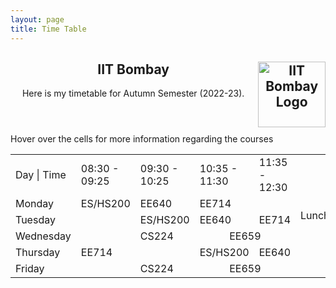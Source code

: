 ```yaml
---
layout: page
title: Time Table
---
```

<div class="content">
  <header>
    <h2>IIT Bombay <a href="http://www.iitb.ac.in/"><img class="inversion" src="assets/images/iitbtp.png" alt="IIT Bombay Logo" style="width:107.72px;height:105px;" align="right"/></a>
    </h2>
    <p>Here is my timetable for Autumn Semester (2022-23).</p>
  </header>
  <p>Hover over the cells for more information regarding the courses</p>
</div>
<!------------------------ Autumn Semester 22-23 ------------------------>
<div class="table-wrapper" id="time-table">
<table class="alt">
    <tr>
        <td>Day | Time</td>
        <td>08:30 - 09:25</td>
        <td>09:30 - 10:25</td>
        <td colspan="2">10:35 - 11:30</td>
        <td>11:35 - 12:30</td>
        <td rowspan="6" style="vertical-align : middle;">Lunch</td>
        <td colspan="3">15:30 - 16:55</td>
        <td rowspan="6" style="vertical-align : middle;">Snacks</td>
        <td>17:30 - 18:55</td>        
    </tr>
    <tr>
        <td>Monday</td>
        <td title="Environment Studies&#010;Prof: Swatantra Pratap Singh&#010;Prof: Virendra Sethi&#010;Prof: Srinidhi Balasubramanian&#010;Prof: Ratikanta Panda&#010;Prof: Rama Pal&#010;Prof: Mahendra Dindayal Shahare&#010;Room: LH 101">ES/HS200</td>
        <td title="Multivariable Control Systems&#010;Prof: Harish Pillai&#010;Room: EEG-103">EE640</td>
        <td colspan="2" title="Behavioral Theory of Systems&#010;Prof: Debasattam Pal&#010;Room: EEG-103">EE714</td>
        <td title="Free?"></td>
        <td colspan="3" title="Free?"></td>
        <td title="Applied Linear Algebra&#010;Prof: Dwaipayan Mukherjee&#010;Room: EEG-101">EE635</td>
    </tr>
    <tr>
        <td>Tuesday</td>
        <td title="Free?"></td>
        <td title="Environment Studies&#010;Prof: Swatantra Pratap Singh&#010;Prof: Virendra Sethi&#010;Prof: Srinidhi Balasubramanian&#010;Prof: Ratikanta Panda&#010;Prof: Rama Pal&#010;Prof: Mahendra Dindayal Shahare&#010;Room: LH 101">ES/HS200</td>
        <td colspan="2" title="Multivariable Control Systems&#010;Prof: Harish Pillai&#010;Room: EEG-103" col40an="2">EE640</td>
        <td title="Behavioral Theory of Systems&#010;Prof: Debasattam Pal&#010;Room: EEG-103">EE714</td>
        <td colspan="3" title="Game Theory and Algorithmic Mechanism Design&#010;Prof: Swaprava Nath&#010;Room: CC 103">CS6001</td>
        <td title="Free?"></td>
    </tr>    
    <tr>
        <td>Wednesday</td>
        <td title="Free?"></td>
        <td colspan="2" title="Computer Networks&#010;Prof: Vinay Ribeiro&#010;Room: VMCC33">CS224</td>
        <td colspan="2" title="A First Course in Optimization&#010;Prof: Vivek Borkar&#010;Room: EEG-002">EE659</td>
        <td colspan="3" title="Behavioral Theory of Systems&#010;Prof: Debasattam Pal&#010;Room: EEG-103">EE714</td>
        <td title="Free?"></td>
    </tr>    
    <tr>
        <td>Thursday</td>
        <td title="Behavioral Theory of Systems&#010;Prof: Debasattam Pal&#010;Room: EEG-103">EE714</td>
        <td title="Free?"></td>
        <td colspan="2" title="Environment Studies&#010;Prof: Swatantra Pratap Singh&#010;Prof: Virendra Sethi&#010;Prof: Srinidhi Balasubramanian&#010;Prof: Ratikanta Panda&#010;Prof: Rama Pal&#010;Prof: Mahendra Dindayal Shahare&#010;Room: LH 101">ES/HS200</td>
        <td title="Multivariable Control Systems&#010;Prof: Harish Pillai&#010;Room: EEG-103">EE640</td>
        <td colspan="3" title="Free?"></td>
        <td title="Applied Linear Algebra&#010;Prof: Dwaipayan Mukherjee&#010;Room: EEG-101">EE635</td>
    </tr>    
    <tr>
        <td>Friday</td>
        <td title="Free?"></td>
        <td colspan="2" title="Computer Networks&#010;Prof: Vinay Ribeiro&#010;Room: VMCC33">CS224</td>
        <td colspan="2" title="A First Course in Optimization&#010;Prof: Vivek Borkar&#010;Room: EEG-002">EE659</td>
        <td colspan="3" title="Game Theory and Algorithmic Mechanism Design&#010;Prof: Swaprava Nath&#010;Room: CC 103">CS6001</td>
        <td title="Free?"></td>
    </tr>    
</table>
</div>